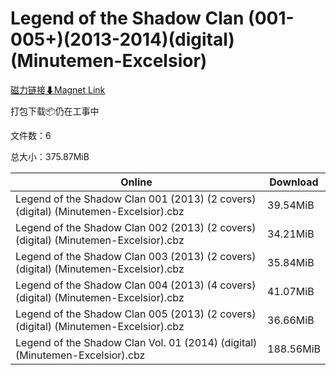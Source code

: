 # Legend of the Shadow Clan (001-005+)(2013-2014)(digital)(Minutemen-Excelsior)

[磁力链接⬇Magnet Link](magnet:?xt=urn:btih:297250e369f7eead42497dd25e7561553681873d&dn=Legend%20of%20the%20Shadow%20Clan%20%28001-005%2B%29%282013-2014%29%28digital%29%28Minutemen-Excelsior%29)

打包下载📦仍在工事中

文件数：6

总大小：375.87MiB

Online | Download
--- | ---
Legend of the Shadow Clan 001 (2013) (2 covers) (digital) (Minutemen-Excelsior).cbz | 39.54MiB
Legend of the Shadow Clan 002 (2013) (2 covers) (digital) (Minutemen-Excelsior).cbz | 34.21MiB
Legend of the Shadow Clan 003 (2013) (2 covers) (digital) (Minutemen-Excelsior).cbz | 35.84MiB
Legend of the Shadow Clan 004 (2013) (4 covers) (digital) (Minutemen-Excelsior).cbz | 41.07MiB
Legend of the Shadow Clan 005 (2013) (2 covers) (digital) (Minutemen-Excelsior).cbz | 36.66MiB
Legend of the Shadow Clan Vol. 01 (2014) (digital) (Minutemen-Excelsior).cbz | 188.56MiB